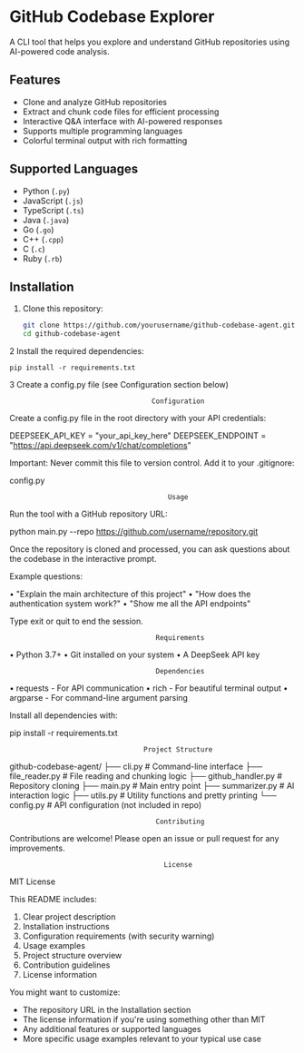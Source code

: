# GitHub Codebase Explorer

 A CLI tool that helps you explore and understand GitHub repositories using AI-powered code
 analysis.

 ## Features

 - Clone and analyze GitHub repositories
 - Extract and chunk code files for efficient processing
 - Interactive Q&A interface with AI-powered responses
 - Supports multiple programming languages
 - Colorful terminal output with rich formatting

 ## Supported Languages

 - Python (`.py`)
 - JavaScript (`.js`)
 - TypeScript (`.ts`)
 - Java (`.java`)
 - Go (`.go`)
 - C++ (`.cpp`)
 - C (`.c`)
 - Ruby (`.rb`)

 ## Installation

 1. Clone this repository:
    ```bash
    git clone https://github.com/yourusername/github-codebase-agent.git
    cd github-codebase-agent


 2 Install the required dependencies:

    pip install -r requirements.txt

 3 Create a config.py file (see Configuration section below)


                                       Configuration

Create a config.py file in the root directory with your API credentials:


 DEEPSEEK_API_KEY = "your_api_key_here"
 DEEPSEEK_ENDPOINT = "https://api.deepseek.com/v1/chat/completions"


Important: Never commit this file to version control. Add it to your .gitignore:


 config.py



                                           Usage

Run the tool with a GitHub repository URL:


 python main.py --repo https://github.com/username/repository.git


Once the repository is cloned and processed, you can ask questions about the codebase in the
interactive prompt.

Example questions:

 • "Explain the main architecture of this project"
 • "How does the authentication system work?"
 • "Show me all the API endpoints"

Type exit or quit to end the session.


                                        Requirements

 • Python 3.7+
 • Git installed on your system
 • A DeepSeek API key


                                        Dependencies

 • requests - For API communication
 • rich - For beautiful terminal output
 • argparse - For command-line argument parsing

Install all dependencies with:


 pip install -r requirements.txt



                                     Project Structure


 github-codebase-agent/
 ├── cli.py             # Command-line interface
 ├── file_reader.py     # File reading and chunking logic
 ├── github_handler.py  # Repository cloning
 ├── main.py           # Main entry point
 ├── summarizer.py      # AI interaction logic
 ├── utils.py           # Utility functions and pretty printing
 └── config.py          # API configuration (not included in repo)



                                        Contributing

Contributions are welcome! Please open an issue or pull request for any improvements.


                                          License

MIT License



 This README includes:
 1. Clear project description
 2. Installation instructions
 3. Configuration requirements (with security warning)
 4. Usage examples
 5. Project structure overview
 6. Contribution guidelines
 7. License information

 You might want to customize:
 - The repository URL in the Installation section
 - The license information if you're using something other than MIT
 - Any additional features or supported languages
 - More specific usage examples relevant to your typical use case
